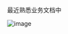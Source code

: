 最近熟悉业务文档中

![image](https://github.com/user-attachments/assets/698c3423-0452-4f1d-808c-f3e70bcceb93)
